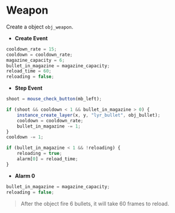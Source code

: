 #  Weapon
Create a object `obj_weapon`.
-  **Create Event**
```js
cooldown_rate = 15;
cooldown = cooldown_rate;
magazine_capacity = 6;
bullet_in_magazine = magazine_capacity;
reload_time = 60;
reloading = false;

```
-  **Step Event**
```js
shoot = mouse_check_button(mb_left);

if (shoot && cooldown < 1 && bullet_in_magazine > 0) {
	instance_create_layer(x, y, "lyr_bullet", obj_bullet);
	cooldown = cooldown_rate;
	bullet_in_magazine -= 1;
}
cooldown -= 1;

if (bullet_in_magazine < 1 && !reloading) {
	reloading = true;
	alarm[0] = reload_time;
}

```
-  **Alarm 0**
```js
bullet_in_magazine = magazine_capacity;
reloading = false;

```
> After the object fire 6 bullets, it will take 60 frames to reload.   